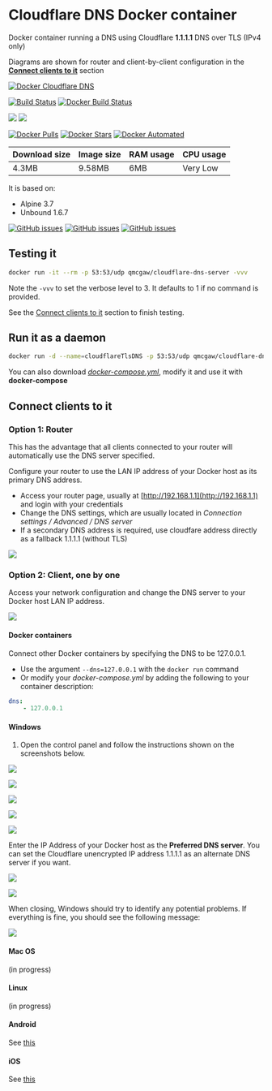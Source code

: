 # Cloudflare DNS Docker container

Docker container running a DNS using Cloudflare **1.1.1.1** DNS over TLS (IPv4 only)

Diagrams are shown for router and client-by-client configuration in the [**Connect clients to it**](#connect-clients-to-it) section

[![Docker Cloudflare DNS](https://github.com/qdm12/cloudflare-dns-server/raw/master/readme/title.png)](https://hub.docker.com/r/qmcgaw/cloudflare-dns-server)

[![Build Status](https://travis-ci.org/qdm12/cloudflare-dns-server.svg?branch=master)](https://travis-ci.org/qdm12/cloudflare-dns-server)
[![Docker Build Status](https://img.shields.io/docker/build/qmcgaw/cloudflare-dns-server.svg)](https://hub.docker.com/r/qmcgaw/cloudflare-dns-server)

[![](https://images.microbadger.com/badges/image/qmcgaw/cloudflare-dns-server.svg)](https://microbadger.com/images/qmcgaw/cloudflare-dns-server)
[![](https://images.microbadger.com/badges/version/qmcgaw/cloudflare-dns-server.svg)](https://microbadger.com/images/qmcgaw/cloudflare-dns-server)

[![Docker Pulls](https://img.shields.io/docker/pulls/qmcgaw/cloudflare-dns-server.svg)](https://hub.docker.com/r/qmcgaw/cloudflare-dns-server)
[![Docker Stars](https://img.shields.io/docker/stars/qmcgaw/cloudflare-dns-server.svg)](https://hub.docker.com/r/qmcgaw/cloudflare-dns-server)
[![Docker Automated](https://img.shields.io/docker/automated/qmcgaw/cloudflare-dns-server.svg)](https://hub.docker.com/r/qmcgaw/cloudflare-dns-server)


| Download size | Image size | RAM usage | CPU usage |
| --- | --- | --- | --- |
| 4.3MB | 9.58MB | 6MB | Very Low |

It is based on:
- Alpine 3.7
- Unbound 1.6.7

[![GitHub issues](	https://img.shields.io/github/last-commit/qdm12/cloudflare-dns-server.svg)](https://github.com/qdm12/cloudflare-dns-server/issues)
[![GitHub issues](	https://img.shields.io/github/commit-activity/qdm12/cloudflare-dns-server.svg)](https://github.com/qdm12/cloudflare-dns-server/issues)
[![GitHub issues](https://img.shields.io/github/issues/qdm12/cloudflare-dns-server.svg)](https://github.com/qdm12/cloudflare-dns-server/issues)


## Testing it


```bash
docker run -it --rm -p 53:53/udp qmcgaw/cloudflare-dns-server -vvv
```


Note the `-vvv` to set the verbose level to 3. It defaults to 1 if no command is provided.

See the [Connect clients to it](#connect-clients-to-it) section to finish testing.

## Run it as a daemon


```bash
docker run -d --name=cloudflareTlsDNS -p 53:53/udp qmcgaw/cloudflare-dns-server
```

You can also download [*docker-compose.yml*](https://github.com/qdm12/cloudflare-dns-server/blob/master/docker-compose.yml), modify it and use it with **docker-compose**

## Connect clients to it

### Option 1: Router

This has the advantage that all clients connected to your router will automatically use the DNS server specified.

Configure your router to use the LAN IP address of your Docker host as its primary DNS address.
- Access your router page, usually at [http://192.168.1.1](http://192.168.1.1) and login with your credentials
- Change the DNS settings, which are usually located in *Connection settings / Advanced / DNS server*
- If a secondary DNS address is required, use cloudfare address directly as a fallback 1.1.1.1 (without TLS)

![](https://github.com/qdm12/cloudflare-dns-server/blob/master/readme/diagram-router.png?raw=true)

### Option 2: Client, one by one

Access your network configuration and change the DNS server to your Docker host LAN IP address.

![](https://github.com/qdm12/cloudflare-dns-server/blob/master/readme/diagram-clients.png?raw=true)

#### Docker containers

Connect other Docker containers by specifying the DNS to be 127.0.0.1.

- Use the argument `--dns=127.0.0.1` with the `docker run` command
- Or modify your *docker-compose.yml* by adding the following to your container description:

```yml
dns:
    - 127.0.0.1
```

#### Windows

1. Open the control panel and follow the instructions shown on the screenshots below.

![](https://github.com/qdm12/cloudflare-dns-server/blob/master/readme/windows1.png?raw=true)

![](https://github.com/qdm12/cloudflare-dns-server/blob/master/readme/windows2.png?raw=true)

![](https://github.com/qdm12/cloudflare-dns-server/blob/master/readme/windows3.png?raw=true)

![](https://github.com/qdm12/cloudflare-dns-server/blob/master/readme/windows4.png?raw=true)

![](https://github.com/qdm12/cloudflare-dns-server/blob/master/readme/windows5.png?raw=true)

Enter the IP Address of your Docker host as the **Preferred DNS server**.
You can set the Cloudflare unencrypted IP address 1.1.1.1 as an alternate DNS server if you want.

![](https://github.com/qdm12/cloudflare-dns-server/blob/master/readme/windows6.png?raw=true)

![](https://github.com/qdm12/cloudflare-dns-server/blob/master/readme/windows7.png?raw=true)

When closing, Windows should try to identify any potential problems. 
If everything is fine, you should see the following message:

![](https://github.com/qdm12/cloudflare-dns-server/blob/master/readme/windows8.png?raw=true)


#### Mac OS

(in progress)

#### Linux

(in progress)

#### Android

See [this](http://xslab.com/2013/08/how-to-change-dns-settings-on-android/)

#### iOS

See [this](http://www.macinstruct.com/node/558)